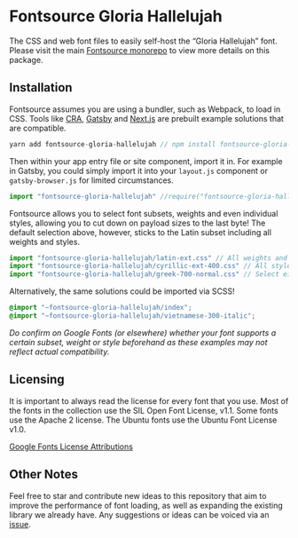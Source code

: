 # Fontsource Gloria Hallelujah

The CSS and web font files to easily self-host the “Gloria Hallelujah” font. Please visit the main [Fontsource monorepo](https://github.com/DecliningLotus/fontsource) to view more details on this package.

## Installation

Fontsource assumes you are using a bundler, such as Webpack, to load in CSS. Tools like [CRA](https://create-react-app.dev/), [Gatsby](https://www.gatsbyjs.org/) and [Next.js](https://nextjs.org/) are prebuilt example solutions that are compatible.

```javascript
yarn add fontsource-gloria-hallelujah // npm install fontsource-gloria-hallelujah
```

Then within your app entry file or site component, import it in. For example in Gatsby, you could simply import it into your `layout.js` component or `gatsby-browser.js` for limited circumstances.

```javascript
import "fontsource-gloria-hallelujah" //require("fontsource-gloria-hallelujah")
```

Fontsource allows you to select font subsets, weights and even individual styles, allowing you to cut down on payload sizes to the last byte! The default selection above, however, sticks to the Latin subset including all weights and styles.

```javascript
import "fontsource-gloria-hallelujah/latin-ext.css" // All weights and styles included.
import "fontsource-gloria-hallelujah/cyrillic-ext-400.css" // All styles included.
import "fontsource-gloria-hallelujah/greek-700-normal.css" // Select either normal or italic.
```

Alternatively, the same solutions could be imported via SCSS!

```scss
@import "~fontsource-gloria-hallelujah/index";
@import "~fontsource-gloria-hallelujah/vietnamese-300-italic";
```

_Do confirm on Google Fonts (or elsewhere) whether your font supports a certain subset, weight or style beforehand as these examples may not reflect actual compatibility._

## Licensing 

It is important to always read the license for every font that you use.
Most of the fonts in the collection use the SIL Open Font License, v1.1. Some fonts use the Apache 2 license. The Ubuntu fonts use the Ubuntu Font License v1.0.

[Google Fonts License Attributions](https://fonts.google.com/attribution)

## Other Notes

Feel free to star and contribute new ideas to this repository that aim to improve the performance of font loading, as well as expanding the existing library we already have. Any suggestions or ideas can be voiced via an [issue](https://github.com/DecliningLotus/fontsource/issues).

